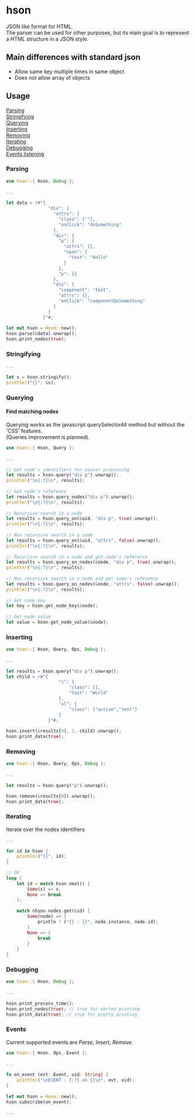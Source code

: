 # hson
JSON like format for HTML.  
The parser can be used for other purposes, but its main goal is to represent a HTML structure in a JSON style.

## Main differences with standard json
* Allow same key multiple times in same object
* Does not allow array of objects

## Usage
   [Parsing](#Parsing)  
   [Stringifying](#Stringifying)  
   [Querying](#Querying)  
   [Inserting](#Inserting)  
   [Removing](#Removing)  
   [Iterating](#Iterating)  
   [Debugging](#Debugging)  
   [Events listening](#Events)
   
### Parsing
```rust
use hson::{ Hson, Debug };
  
...
  
let data = r#"{
                "div": {
                  "attrs": {
                    "class": [""],
                    "onClick": "doSomething"
                  },
                  "div": {
                    "p": {
                      "attrs": {},
                      "span": {
                        "text": "Hello"
                      }
                    },
                    "p": {}
                  },
                  "div": {
                    "component": "test",
                    "attrs": {},
                    "onClick": "componentDoSomething"
                  }
                }
              }"#;
              
let mut hson = Hson::new();
hson.parse(&data).unwrap();
hson.print_nodes(true);
```

### Stringifying
```rust
...
  
let s = hson.stringify();
println!("{}", &s);
```

### Querying
#### Find matching nodes
Querying works as the javascript querySelectorAll method but without the 'CSS' features.  
(Queries improvement is planned).
```rust
use hson::{ Hson, Query };
  
...
  
// Get node's identifiers for easier processing
let results = hson.query("div p").unwrap();
println!("\n{:?}\n", results);
  
// Get node's reference
let results = hson.query_nodes("div p").unwrap();
println!("\n{:?}\n", results);
  
// Recursive search in a node
let results = hson.query_on(&uid, "div p", true).unwrap();
println!("\n{:?}\n", results);
  
// Non recursive search in a node
let results = hson.query_on(&uid, "attrs", false).unwrap();
println!("\n{:?}\n", results);
  
// Recursive search in a node and get node's reference
let results = hson.query_on_nodes(&node, "div p", true).unwrap();
println!("\n{:?}\n", results);
  
// Non recursive search in a node and get node's reference
let results = hson.query_on_nodes(&node, "attrs", false).unwrap();
println!("\n{:?}\n", results);
  
// Get node key
let key = hson.get_node_key(&node);
  
// Get node value
let value = hson.get_node_value(&node);
```

### Inserting
```rust
use hson::{ Hson, Query, Ops, Debug };
  
...
  
let results = hson.query("div p").unwrap();
let child = r#"{
                    "i": {
                        "class": [],
                        "text": "World"
                    },
                    "ul": {
                        "class": ["active","test"]
                    }
                }"#;
  
hson.insert(&results[0], 1, child).unwrap();
hson.print_data(true);
```

### Removing
```rust
use hson::{ Hson, Query, Ops, Debug };
  
...
  
let results = hson.query("p").unwrap();

hson.remove(&results[0]).unwrap();
hson.print_data(true);
```

### Iterating
Iterate over the nodes identifiers
```rust
...
  
for id in hson {
    println!("{}", id);
}
  
// OR
loop {
    let id = match hson.next() {
        Some(s) => s,
        None => break
    };
  
    match &hson.nodes.get(&id) {
        Some(node) => {
            println ! ("{} : {}", node.instance, node.id);
        }
        None => {
            break
        }
    }
}
```

### Debugging
```rust
use hson::{ Hson, Debug };
  
...
  
hson.print_process_time();
hson.print_nodes(true); // true for sorted printing
hson.print_data(true); // true for pretty printing
```

### Events
Current supported events are _Parse_, _Insert_, _Remove_.
```rust
use hson::{ Hson, Ops, Event };
  
...
  
fn on_event (evt: Event, uid: String) {
    println!("\nEVENT : {:?} on {}\n", evt, uid);
}
  
let mut hson = Hson::new();
hson.subscribe(on_event);
  
...
```

